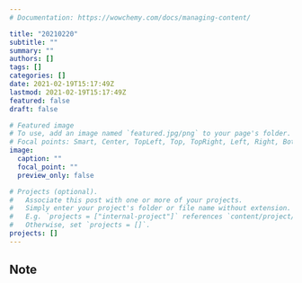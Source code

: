 ```yaml
---
# Documentation: https://wowchemy.com/docs/managing-content/

title: "20210220"
subtitle: ""
summary: ""
authors: []
tags: []
categories: []
date: 2021-02-19T15:17:49Z
lastmod: 2021-02-19T15:17:49Z
featured: false
draft: false

# Featured image
# To use, add an image named `featured.jpg/png` to your page's folder.
# Focal points: Smart, Center, TopLeft, Top, TopRight, Left, Right, BottomLeft, Bottom, BottomRight.
image:
  caption: ""
  focal_point: ""
  preview_only: false

# Projects (optional).
#   Associate this post with one or more of your projects.
#   Simply enter your project's folder or file name without extension.
#   E.g. `projects = ["internal-project"]` references `content/project/deep-learning/index.md`.
#   Otherwise, set `projects = []`.
projects: []
---
```


## Note

